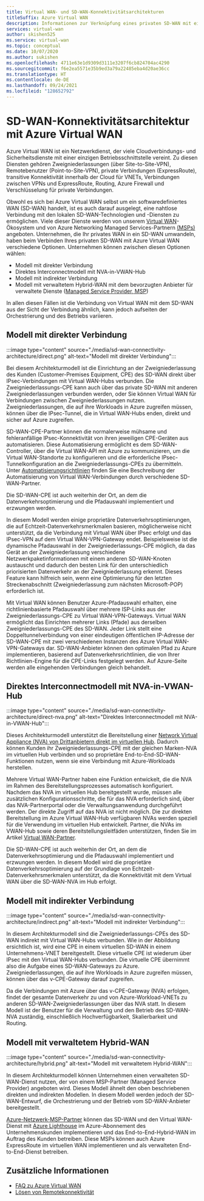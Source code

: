 ```yaml
---
title: Virtual WAN- und SD-WAN-Konnektivitätsarchitekturen
titleSuffix: Azure Virtual WAN
description: Informationen zur Verknüpfung eines privaten SD-WAN mit einem Azure Virtual WAN
services: virtual-wan
author: skishen525
ms.service: virtual-wan
ms.topic: conceptual
ms.date: 10/07/2020
ms.author: sukishen
ms.openlocfilehash: 4711e63e1d9309d3111e3207f6cb824704ac4290
ms.sourcegitcommit: f6e2ea5571e35b9ed3a79a22485eba4d20ae36cc
ms.translationtype: HT
ms.contentlocale: de-DE
ms.lasthandoff: 09/24/2021
ms.locfileid: "128652792"
---
```

# <a name="sd-wan-connectivity-architecture-with-azure-virtual-wan"></a>SD-WAN-Konnektivitätsarchitektur mit Azure Virtual WAN

Azure Virtual WAN ist ein Netzwerkdienst, der viele Cloudverbindungs- und Sicherheitsdienste mit einer einzigen Betriebsschnittstelle vereint. Zu diesen Diensten gehören Zweigniederlassungen (über Site-to-Site-VPN), Remotebenutzer (Point-to-Site-VPN), private Verbindungen (ExpressRoute), transitive Konnektivität innerhalb der Cloud für VNETs, Verbindungen zwischen VPNs und ExpressRoute, Routing, Azure Firewall und Verschlüsselung für private Verbindungen.

Obwohl es sich bei Azure Virtual WAN selbst um ein softwaredefiniertes WAN (SD-WAN) handelt, ist es auch darauf ausgelegt, eine nahtlose Verbindung mit den lokalen SD-WAN-Technologien und -Diensten zu ermöglichen. Viele dieser Dienste werden von unserem [Virtual WAN](virtual-wan-locations-partners.md)-Ökosystem und von Azure Networking Managed Services-Partnern [(MSPs)](../networking/networking-partners-msp.md) angeboten. Unternehmen, die Ihr privates WAN in ein SD-WAN umwandeln, haben beim Verbinden Ihres privaten SD-WAN mit Azure Virtual WAN verschiedene Optionen. Unternehmen können zwischen diesen Optionen wählen:

* Modell mit direkter Verbindung
* Direktes Interconnectmodell mit NVA-in-VWAN-Hub
* Modell mit indirekter Verbindung
* Modell mit verwaltetem Hybrid-WAN mit dem bevorzugten Anbieter für verwaltete Dienste ([Managed Service Provider, MSP](../networking/networking-partners-msp.md))

In allen diesen Fällen ist die Verbindung von Virtual WAN mit dem SD-WAN aus der Sicht der Verbindung ähnlich, kann jedoch aufseiten der Orchestrierung und des Betriebs variieren.

## <a name="direct-interconnect-model"></a><a name="direct"></a>Modell mit direkter Verbindung

:::image type="content" source="./media/sd-wan-connectivity-architecture/direct.png" alt-text="Modell mit direkter Verbindung":::

Bei diesem Architekturmodell ist die Einrichtung an der Zweigniederlassung des Kunden (Customer-Premises Equipment, CPE) des SD-WAN direkt über IPsec-Verbindungen mit Virtual WAN-Hubs verbunden. Die Zweigniederlassungs-CPE kann auch über das private SD-WAN mit anderen Zweigniederlassungen verbunden werden, oder Sie können Virtual WAN für Verbindungen zwischen Zweigniederlassungen nutzen. Zweigniederlassungen, die auf ihre Workloads in Azure zugreifen müssen, können über die IPsec-Tunnel, die in Virtual WAN-Hubs enden, direkt und sicher auf Azure zugreifen.

SD-WAN-CPE-Partner können die normalerweise mühsame und fehleranfällige IPsec-Konnektivität von ihren jeweiligen CPE-Geräten aus automatisieren. Diese Automatisierung ermöglicht es dem SD-WAN-Controller, über die Virtual WAN-API mit Azure zu kommunizieren, um die Virtual WAN-Standorte zu konfigurieren und die erforderliche IPsec-Tunnelkonfiguration an die Zweigniederlassungs-CPEs zu übermitteln. Unter [Automatisierungsrichtlinien](virtual-wan-configure-automation-providers.md) finden Sie eine Beschreibung der Automatisierung von Virtual WAN-Verbindungen durch verschiedene SD-WAN-Partner.

Die SD-WAN-CPE ist auch weiterhin der Ort, an dem die Datenverkehrsoptimierung und die Pfadauswahl implementiert und erzwungen werden. 

In diesem Modell werden einige proprietäre Datenverkehrsoptimierungen, die auf Echtzeit-Datenverkehrsmerkmalen basieren, möglicherweise nicht unterstützt, da die Verbindung mit Virtual WAN über IPsec erfolgt und das IPsec-VPN auf dem Virtual WAN-VPN-Gateway endet. Beispielsweise ist die dynamische Pfadauswahl in der Zweigniederlassungs-CPE möglich, da das Gerät an der Zweigniederlassung verschiedene Netzwerkpaketinformationen mit einem anderen SD-WAN-Knoten austauscht und dadurch den besten Link für den unterschiedlich priorisierten Datenverkehr an der Zweigniederlassung erkennt. Dieses Feature kann hilfreich sein, wenn eine Optimierung für den letzten Streckenabschnitt (Zweigniederlassung zum nächsten Microsoft-POP) erforderlich ist.

Mit Virtual WAN können Benutzer Azure-Pfadauswahl erhalten, eine richtlinienbasierte Pfadauswahl über mehrere ISP-Links aus der Zweigniederlassungs-CPE zu Virtual WAN-VPN-Gateways. Virtual WAN ermöglicht das Einrichten mehrerer Links (Pfade) aus derselben Zweigniederlassungs-CPE des SD-WAN. Jeder Link stellt eine Doppeltunnelverbindung von einer eindeutigen öffentlichen IP-Adresse der SD-WAN-CPE mit zwei verschiedenen Instanzen des Azure Virtual WAN-VPN-Gateways dar. SD-WAN-Anbieter können den optimalen Pfad zu Azure implementieren, basierend auf Datenverkehrsrichtlinien, die von Ihrer Richtlinien-Engine für die CPE-Links festgelegt werden. Auf Azure-Seite werden alle eingehenden Verbindungen gleich behandelt.

## <a name="direct-interconnect-model-with-nva-in-vwan-hub"></a><a name="direct-nva"></a>Direktes Interconnectmodell mit NVA-in-VWAN-Hub

:::image type="content" source="./media/sd-wan-connectivity-architecture/direct-nva.png" alt-text="Direktes Interconnectmodell mit NVA-in-VWAN-Hub":::

Dieses Architekturmodell unterstützt die Bereitstellung einer [Network Virtual Appliance (NVA) von Drittanbietern direkt im virtuellen Hub](./about-nva-hub.md). Dadurch können Kunden ihr Zweigniederlassungs-CPE mit der gleichen Marken-NVA im virtuellen Hub verbinden und so proprietäre End-to-End-SD-WAN-Funktionen nutzen, wenn sie eine Verbindung mit Azure-Workloads herstellen. 

Mehrere Virtual WAN-Partner haben eine Funktion entwickelt, die die NVA im Rahmen des Bereitstellungsprozesses automatisch konfiguriert. Nachdem das NVA im virtuellen Hub bereitgestellt wurde, müssen alle zusätzlichen Konfigurationsschritte, die für das NVA erforderlich sind, über das NVA-Partnerportal oder die Verwaltungsanwendung durchgeführt werden. Der direkte Zugriff auf das NVA ist nicht möglich. Die zur direkten Bereitstellung im Azure Virtual WAN-Hub verfügbaren NVAs werden speziell für die Verwendung im virtuellen Hub entwickelt. Partner, die NVAs im VWAN-Hub sowie deren Bereitstellungsleitfäden unterstützen, finden Sie im Artikel [Virtual WAN-Partner](virtual-wan-locations-partners.md#partners-with-integrated-virtual-hub-offerings).

Die SD-WAN-CPE ist auch weiterhin der Ort, an dem die Datenverkehrsoptimierung und die Pfadauswahl implementiert und erzwungen werden.
In diesem Modell wird die proprietäre Datenverkehrsoptimierung auf der Grundlage von Echtzeit-Datenverkehrsmerkmalen unterstützt, da die Konnektivität mit dem Virtual WAN über die SD-WAN-NVA im Hub erfolgt.

## <a name="indirect-interconnect-model"></a><a name="indirect"></a>Modell mit indirekter Verbindung

:::image type="content" source="./media/sd-wan-connectivity-architecture/indirect.png" alt-text="Modell mit indirekter Verbindung":::

In diesem Architekturmodell sind die Zweigniederlassungs-CPEs des SD-WAN indirekt mit Virtual WAN-Hubs verbunden. Wie in der Abbildung ersichtlich ist, wird eine CPE in einem virtuellen SD-WAN in einem Unternehmens-VNET bereitgestellt. Diese virtuelle CPE ist wiederum über IPsec mit den Virtual WAN-Hubs verbunden. Die virtuelle CPE übernimmt also die Aufgabe eines SD-WAN-Gateways zu Azure. Zweigniederlassungen, die auf ihre Workloads in Azure zugreifen müssen, können über das v-CPE-Gateway darauf zugreifen.

Da die Verbindungen mit Azure über das v-CPE-Gateway (NVA) erfolgen, findet der gesamte Datenverkehr zu und von Azure-Workload-VNETs zu anderen SD-WAN-Zweigniederlassungen über das NVA statt. In diesem Modell ist der Benutzer für die Verwaltung und den Betrieb des SD-WAN-NVA zuständig, einschließlich Hochverfügbarkeit, Skalierbarkeit und Routing.
  
## <a name="managed-hybrid-wan-model"></a><a name="hybrid"></a>Modell mit verwaltetem Hybrid-WAN

:::image type="content" source="./media/sd-wan-connectivity-architecture/hybrid.png" alt-text="Modell mit verwaltetem Hybrid-WAN":::

In diesem Architekturmodell können Unternehmen einen verwalteten SD-WAN-Dienst nutzen, der von einem MSP-Partner (Managed Service Provider) angeboten wird. Dieses Modell ähnelt den oben beschriebenen direkten und indirekten Modellen. In diesem Modell werden jedoch der SD-WAN-Entwurf, die Orchestrierung und der Betrieb vom SD-WAN-Anbieter bereitgestellt.

[Azure-Netzwerk-MSP-Partner](../networking/networking-partners-msp.md) können das SD-WAN und den Virtual WAN-Dienst mit [Azure Lighthouse](https://azure.microsoft.com/services/azure-lighthouse/) im Azure-Abonnement des Unternehmenskunden implementieren und das End-to-End-Hybrid-WAN im Auftrag des Kunden betreiben. Diese MSPs können auch Azure ExpressRoute im virtuellen WAN implementieren und als verwalteten End-to-End-Dienst betreiben.

## <a name="additional-information"></a>Zusätzliche Informationen

* [FAQ zu Azure Virtual WAN](virtual-wan-faq.md)
* [Lösen von Remotekonnektivität](work-remotely-support.md)
